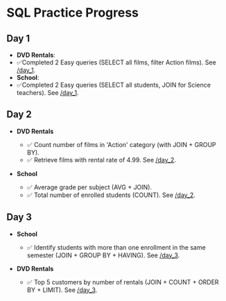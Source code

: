 # SQL Practice Progress

## Day 1
- **DVD Rentals**:
- ✅Completed 2 Easy queries (SELECT all films, filter Action films). See [/day_1](/day_1).
- **School**:
- ✅Completed 2 Easy queries (SELECT all students, JOIN for Science teachers). See [/day_1](/day_1).

## Day 2
- **DVD Rentals**
  - ✅ Count number of films in 'Action' category (with JOIN + GROUP BY).
  - ✅ Retrieve films with rental rate of 4.99. See [/day_2](/day_2).
  
- **School**
  - ✅ Average grade per subject (AVG + JOIN).
  - ✅ Total number of enrolled students (COUNT). See [/day_2](/day_2).

## Day 3
- **School**
  - ✅ Identify students with more than one enrollment in the same semester (JOIN + GROUP BY + HAVING). See [/day_3](/day_3).

- **DVD Rentals**
  - ✅ Top 5 customers by number of rentals (JOIN + COUNT + ORDER BY + LIMIT). See [/day_3](/day_3).
